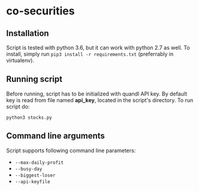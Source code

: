 # co-securities

## Installation

Script is tested with python 3.6, but it can work with python 2.7 as well. To install,
simply run `pip3 install -r requirements.txt` (preferrably in virtualenv).

## Running script

Before running, script has to be initialized with quandl API key. By default key is read
from file named **api_key**, located in the script's directory.
To run script do:
```
python3 stocks.py
```

## Command line arguments

Script supports following command line parameters:
* `--max-daily-profit`
* `--busy-day`
* `--biggest-loser`
* `--api-keyfile`